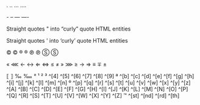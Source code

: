 ﻿\. \.\. … …\.

\- – — —\-

Straight quotes \" into “curly” quote HTML entities

Straight quotes \' into ‘curly’ quote HTML entities

© © ® ® ℗ ℗ Ⓢ Ⓢ

« ⋘ ← ↔ ⇐ ⇔ ≤ ≠ » ⋙ ≥ → ⇒ ≡ ∓ ±

⟦ ⟧ ‰ ‱ ° &#185; &#178; &#179; ^[4] ^[5] ^[6] ^[7] ^[8] ^[9] ª ^[b] ^[c] ^[d] ^[e] ^[f] ^[g] ^[h] ^[i] ^[j] ^[k] ^[l] ^[m] ^[n] º ^[p] ^[q] ^[r] ^[s] ^[t] ^[u] ^[v] ^[w] ^[x] ^[y] ^[z] ^[A] ^[B] ^[C] ^[D] ^[E] ^[F] ^[G] ^[H] ^[I] ^[J] ^[K] ^[L] ^[M] ^[N] ^[O] ^[P] ^[Q] ^[R] ^[S] ^[T] ^[U] ^[V] ^[W] ^[X] ^[Y] ^[Z] ™ ^[st] ^[nd] ^[rd] ^[th]

